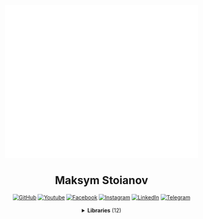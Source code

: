 <div align="center">
  <br/>
    <img alt="Click to see the source" height="400" src="assets/images/banner-1.svg" width="800" />
  <br/>
</div>

<h1 align="center">Maksym Stoianov</h1>


<!-- Section: Social -->
<div id="badges" align="center">
  <a href="https://github.com/MaksymStoianov" target="_blank"><img src="https://img.shields.io/github/followers/MaksymStoianov?style=flat&label=GitHub" alt="GitHub"></a>
  <a href="https://youtube.com/@MaksymStoianov" target="_blank"><img src="https://img.shields.io/youtube/channel/subscribers/UCB49p5DaPxbqP5no0EmMwOA?style=flat&label=YouTube" alt="Youtube"></a>
  <a href="https://facebook.com/MaksymStoianov" target="_blank"><img src="https://img.shields.io/badge/Facebook-gray?style=flat" alt="Facebook"></a>
  <a href="https://instagram.com/MaksymStoianov" target="_blank"><img src="https://img.shields.io/badge/Instagram-gray?style=flat" alt="Instagram"></a>
  <a href="https://linkedin.com/in/MaksymStoianov" target="_blank"><img src="https://img.shields.io/badge/LinkedIn-gray?style=flat" alt="LinkedIn"></a>
  <a href="https://t.me/MaksymStoianov" target="_blank"><img src="https://img.shields.io/badge/Telegram-gray?style=flat" alt="Telegram"></a>
</div>

<br>

<!-- Section: Libraries -->
<details>
  <summary align="center"><b>Libraries</b> (12)</summary>
  <br>
  <table width="100%" align="center">
    <thead>
      <tr>
        <th>
          <img width="150" height="1">
          <p><small>Name</small></p>
        </th>
        <th>
          <img width="75" height="1">
          <p><small>Version</small></p>
        </th>
        <th>
          <p><small>Tags</small></p>
        </th>
        <th>
          <p><small>Languages</small></p>
        </th>
        <th>
          <p><small>Description</small></p>
        </th>
      </tr>
    </thead>
    <tbody>
      <tr>
        <td><a href="//github.com/MaksymStoianov/Cron">Cron</a></td>
        <td align="center">1.0.0</td>
        <td><a href="//github.com/topics/google-apps-script">#GoogleAppsScript</a></td>
        <td>JavaScript</td>
        <td></td>
      </tr>
      <tr>
        <td><a href="//github.com/MaksymStoianov/EventEmitter">EventEmitter</a></td>
        <td align="center">2.0.2</td>
        <td><a href="//github.com/topics/google-apps-script">#GoogleAppsScript</a> #EventEmitter</td>
        <td>JavaScript</td>
        <td></td>
      </tr>
      <tr>
        <td><a href="//github.com/MaksymStoianov/I18nService">I18nService</a></td>
        <td align="center">1.1.2</td>
        <td><a href="//github.com/topics/google-apps-script">#GoogleAppsScript</a></td>
        <td>JavaScript</td>
        <td></td>
      </tr>
      <tr>
        <td><a href="//github.com/MaksymStoianov/SettingsService">SettingsService</a></td>
        <td align="center"></td>
        <td><a href="//github.com/topics/google-apps-script">#GoogleAppsScript</a></td>
        <td>JavaScript</td>
        <td></td>
      </tr>
      <tr>
        <td><a href="//github.com/MaksymStoianov/Sheet">Sheet</a></td>
        <td align="center"></td>
        <td><a href="//github.com/topics/google-apps-script">#GoogleAppsScript</a></td>
        <td>JavaScript</td>
        <td></td>
      </tr>
      <tr>
        <td><a href="//github.com/MaksymStoianov/SheetLog">SheetLog</a></td>
        <td align="center"></td>
        <td><a href="//github.com/topics/google-apps-script">#GoogleAppsScript</a></td>
        <td>JavaScript</td>
        <td></td>
      </tr>
      <tr>
        <td><a href="//github.com/MaksymStoianov/SheetSchema">SheetSchema</a></td>
        <td align="center"></td>
        <td><a href="//github.com/topics/google-apps-script">#GoogleAppsScript</a></td>
        <td>JavaScript</td>
        <td></td>
      </tr>
      <tr>
        <td><a href="//github.com/MaksymStoianov/SuperCache">SuperCache</a></td>
        <td align="center"></td>
        <td><a href="//github.com/topics/google-apps-script">#GoogleAppsScript</a></td>
        <td>JavaScript</td>
        <td></td>
      </tr>
      <tr>
        <td><a href="//github.com/MaksymStoianov/SuperProperties">SuperProperties</a></td>
        <td align="center"></td>
        <td><a href="//github.com/topics/google-apps-script">#GoogleAppsScript</a></td>
        <td>JavaScript</td>
        <td></td>
      </tr>
      <tr>
        <td><a href="//github.com/MaksymStoianov/TelegramApp">TelegramApp</a></td>
        <td align="center"></td>
        <td><a href="//github.com/topics/google-apps-script">#GoogleAppsScript</a></td>
        <td>JavaScript</td>
        <td></td>
      </tr>
      <tr>
        <td><a href="//github.com/MaksymStoianov/UrlService">UrlService</a></td>
        <td align="center"></td>
        <td><a href="//github.com/topics/google-apps-script">#GoogleAppsScript</a></td>
        <td>JavaScript</td>
        <td></td>
      </tr>
      <tr>
        <td><a href="//github.com/MaksymStoianov/Utils">Utils</a></td>
        <td align="center"></td>
        <td><a href="//github.com/topics/google-apps-script">#GoogleAppsScript</a></td>
        <td>JavaScript</td>
        <td></td>
      </tr>
    </tbody>
  </table>
</details>
